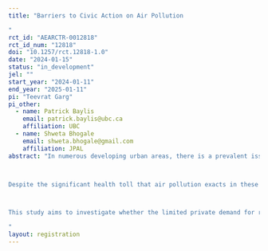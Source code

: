 ```yaml
---
title: "Barriers to Civic Action on Air Pollution
"
rct_id: "AEARCTR-0012818"
rct_id_num: "12818"
doi: "10.1257/rct.12818-1.0"
date: "2024-01-15"
status: "in_development"
jel: ""
start_year: "2024-01-11"
end_year: "2025-01-11"
pi: "Teevrat Garg"
pi_other:
  - name: Patrick Baylis
    email: patrick.baylis@ubc.ca
    affiliation: UBC
  - name: Shweta Bhogale
    email: shweta.bhogale@gmail.com
    affiliation: JPAL
abstract: "In numerous developing urban areas, there is a prevalent issue of high levels of air pollution, leading to increasingly severe consequences. The World Health Organization (WHO) estimates that one out of every nine global deaths can be attributed to air pollution, with 90% of these fatalities occurring in low and middle-income countries (WHO 2016). This problem is particularly critical in India, which is home to 14 of the world's 20 most polluted cities. Some estimates suggest that if New Delhi were to meet the air quality standards set by the WHO, it could potentially extend the average life expectancy by up to 10 years (Greenstone and Fan, 2019).

Despite the significant health toll that air pollution exacts in these areas, there is a notable absence of public pressure on elected officials to implement policy solutions that would improve air quality. The demand for air quality improvements among the public seems to be relatively low. However, information has the potential to be a powerful tool in aligning people's beliefs and preferences with the goal of cleaner air, thereby incentivizing policymakers to respond to this demand. The central questions here are: Can information be a driving force in generating civic demand for better air quality? And in what manner does information act as a barrier? Is it more critical to emphasize the adverse effects of pollution exposure (related to individual stakes and beliefs) or to help citizens overcome the perception that this issue cannot be resolved by highlighting state capacity and action (fatalism concerning state)?

This study aims to investigate whether the limited private demand for reductions in air pollution plays a significant role in explaining the persistence of poor air quality. Such an understanding is crucial for governments to prioritize efforts to combat air pollution and reduce pollution-related mortality. To achieve this goal, we intend to conduct an incentivized field experiment to gauge and compare private demand for cleaner air with the corresponding willingness of the public to engage in various civic actions that would lead to improved air quality. Furthermore, we will evaluate how different information treatments influence these measures and whether they increase support for environmental safeguards.
"
layout: registration
---
```


